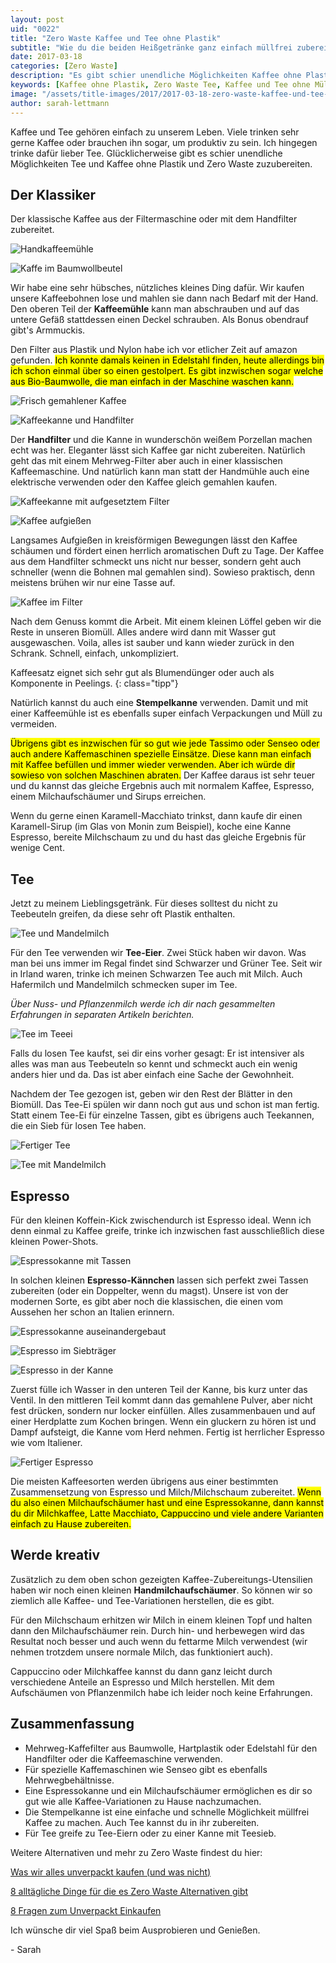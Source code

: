 ```yaml
---
layout: post
uid: "0022"
title: "Zero Waste Kaffee und Tee ohne Plastik"
subtitle: "Wie du die beiden Heißgetränke ganz einfach müllfrei zubereitest"
date: 2017-03-18
categories: [Zero Waste]
description: "Es gibt schier unendliche Möglichkeiten Kaffee ohne Plastik und müllfrei zuzubereiten. Dazu gibt es unendlich viele Zero Waste Alternativen."
keywords: [Kaffee ohne Plastik, Zero Waste Tee, Kaffee und Tee ohne Müll]
image: "/assets/title-images/2017/2017-03-18-zero-waste-kaffee-und-tee-ohne-muell.jpg"
author: sarah-lettmann
---
```

Kaffee und Tee gehören einfach zu unserem Leben. Viele trinken sehr gerne Kaffee oder brauchen ihn sogar, um produktiv zu sein. Ich hingegen trinke dafür lieber Tee. Glücklicherweise gibt es schier unendliche Möglichkeiten Tee und Kaffee ohne Plastik und Zero Waste zuzubereiten.

## Der Klassiker
Der klassische Kaffee aus der Filtermaschine oder mit dem Handfilter zubereitet.

![Handkaffeemühle](/assets/inpost-images/2017/2017-03-18-kaffeemuehle.jpg "© {{ site.title }}")

![Kaffe im Baumwollbeutel](/assets/inpost-images/2017/2017-03-18-kaffee-im-baumwoll-beutel.jpg "© {{ site.title }}")

Wir habe eine sehr hübsches, nützliches kleines Ding dafür. Wir kaufen unsere Kaffeebohnen lose und mahlen sie dann nach Bedarf mit der Hand. Den oberen Teil der **Kaffeemühle** kann man abschrauben und auf das untere Gefäß stattdessen einen Deckel schrauben. Als Bonus obendrauf gibt's Armmuckis.

Den Filter aus Plastik und Nylon habe ich vor etlicher Zeit auf amazon gefunden. <mark>Ich konnte damals keinen in Edelstahl finden, heute allerdings bin ich schon einmal über so einen gestolpert. Es gibt inzwischen sogar welche aus Bio-Baumwolle, die man einfach in der Maschine waschen kann.</mark>

![Frisch gemahlener Kaffee](/assets/inpost-images/2017/2017-03-18-frisch-gemahlener-kaffee.jpg "© {{ site.title }}")

![Kaffeekanne und Handfilter](/assets/inpost-images/2017/2017-03-18-kaffeekanne-und-handfilter.jpg "© {{ site.title }}")

Der **Handfilter** und die Kanne in wunderschön weißem Porzellan machen echt was her. Eleganter lässt sich Kaffee gar nicht zubereiten. Natürlich geht das mit einem Mehrweg-Filter aber auch in einer klassischen Kaffeemaschine. Und natürlich kann man statt der Handmühle auch eine elektrische verwenden oder den Kaffee gleich gemahlen kaufen.

![Kaffeekanne mit aufgesetztem Filter](/assets/inpost-images/2017/2017-03-18-kaffeekanne-mit-filter.jpg "© {{ site.title }}")

![Kaffee aufgießen](/assets/inpost-images/2017/2017-03-18-kaffee-aufgiessen.jpg "© {{ site.title }}")

Langsames Aufgießen in kreisförmigen Bewegungen lässt den Kaffee schäumen und fördert einen herrlich aromatischen Duft zu Tage. Der Kaffee aus dem Handfilter schmeckt uns nicht nur besser, sondern geht auch schneller (wenn die Bohnen mal gemahlen sind). Sowieso praktisch, denn meistens brühen wir nur eine Tasse auf.

![Kaffee im Filter](/assets/inpost-images/2017/2017-03-18-kaffee-im-filter.jpg "© {{ site.title }}")

Nach dem Genuss kommt die Arbeit. Mit einem kleinen Löffel geben wir die Reste in unseren Biomüll. Alles andere wird dann mit Wasser gut ausgewaschen. Voila, alles ist sauber und kann wieder zurück in den Schrank. Schnell, einfach, unkompliziert.

Kaffeesatz eignet sich sehr gut als Blumendünger oder auch als Komponente in Peelings.
{: class="tipp"}

Natürlich kannst du auch eine **Stempelkanne** verwenden. Damit und mit einer Kaffeemühle ist es ebenfalls super einfach Verpackungen und Müll zu vermeiden.

<mark>Übrigens gibt es inzwischen für so gut wie jede Tassimo oder Senseo oder auch andere Kaffemaschinen spezielle Einsätze. Diese kann man einfach mit Kaffee befüllen und immer wieder verwenden. Aber ich würde dir sowieso von solchen Maschinen abraten.</mark> Der Kaffee daraus ist sehr teuer und du kannst das gleiche Ergebnis auch mit normalem Kaffee, Espresso, einem Milchaufschäumer und Sirups erreichen.

Wenn du gerne einen Karamell-Macchiato trinkst, dann kaufe dir einen Karamell-Sirup (im Glas von Monin zum Beispiel), koche eine Kanne Espresso, bereite Milchschaum zu und du hast das gleiche Ergebnis für wenige Cent.

## Tee
Jetzt zu meinem Lieblingsgetränk. Für dieses solltest du nicht zu Teebeuteln greifen, da diese sehr oft Plastik enthalten.

![Tee und Mandelmilch](/assets/inpost-images/2017/2017-03-18-tee-und-mandelmilch.jpg "© {{ site.title }}")

Für den Tee verwenden wir **Tee-Eier**. Zwei Stück haben wir davon. Was man bei uns immer im Regal findet sind Schwarzer und Grüner Tee. Seit wir in Irland waren, trinke ich meinen Schwarzen Tee auch mit Milch. Auch Hafermilch und Mandelmilch schmecken super im Tee.

_Über Nuss- und Pflanzenmilch werde ich dir nach gesammelten Erfahrungen in separaten Artikeln berichten._

![Tee im Teeei](/assets/inpost-images/2017/2017-03-18-tee-im-teeei.jpg "© {{ site.title }}")

Falls du losen Tee kaufst, sei dir eins vorher gesagt: Er ist intensiver als alles was man aus Teebeuteln so kennt und schmeckt auch ein wenig anders hier und da. Das ist aber einfach eine Sache der Gewohnheit.

Nachdem der Tee gezogen ist, geben wir den Rest der Blätter in den Biomüll. Das Tee-Ei spülen wir dann noch gut aus und schon ist man fertig. Statt einem Tee-Ei für einzelne Tassen, gibt es übrigens auch Teekannen, die ein Sieb für losen Tee haben.

![Fertiger Tee](/assets/inpost-images/2017/2017-03-18-fertiger-tee.jpg "© {{ site.title }}")

![Tee mit Mandelmilch](/assets/inpost-images/2017/2017-03-18-tee-mit-mandelmilch.jpg "© {{ site.title }}")

## Espresso
Für den kleinen Koffein-Kick zwischendurch ist Espresso ideal. Wenn ich denn einmal zu Kaffee greife, trinke ich inzwischen fast ausschließlich diese kleinen Power-Shots.

![Espressokanne mit Tassen](/assets/inpost-images/2017/2017-03-18-espressokanne-mit-tasse.jpg "© {{ site.title }}")

In solchen kleinen **Espresso-Kännchen** lassen sich perfekt zwei Tassen zubereiten (oder ein Doppelter, wenn du magst). Unsere ist von der modernen Sorte, es gibt aber noch die klassischen, die einen vom Aussehen her schon an Italien erinnern.

![Espressokanne auseinandergebaut](/assets/inpost-images/2017/2017-03-18-espressokanne-auseinandergebaut.jpg "© {{ site.title }}")

![Espresso im Siebträger](/assets/inpost-images/2017/2017-03-18-espresso-im-siebtraeger.jpg "© {{ site.title }}")

![Espresso in der Kanne](/assets/inpost-images/2017/2017-03-18-espresso-in-der-kanne.jpg "© {{ site.title }}")

Zuerst fülle ich Wasser in den unteren Teil der Kanne, bis kurz unter das Ventil. In den mittleren Teil kommt dann das gemahlene Pulver, aber nicht fest drücken, sondern nur locker einfüllen. Alles zusammenbauen und auf einer Herdplatte zum Kochen bringen. Wenn ein gluckern zu hören ist und Dampf aufsteigt, die Kanne vom Herd nehmen. Fertig ist herrlicher Espresso wie vom Italiener.

![Fertiger Espresso](/assets/inpost-images/2017/2017-03-18-fertiger-espresso.jpg "© {{ site.title }}")

Die meisten Kaffeesorten werden übrigens aus einer bestimmten Zusammensetzung von Espresso und Milch/Milchschaum zubereitet. <mark>Wenn du also einen Milchaufschäumer hast und eine Espressokanne, dann kannst du dir Milchkaffee, Latte Macchiato, Cappuccino und viele andere Varianten einfach zu Hause zubereiten.</mark>

## Werde kreativ
Zusätzlich zu dem oben schon gezeigten Kaffee-Zubereitungs-Utensilien haben wir noch einen kleinen **Handmilchaufschäumer**. So können wir so ziemlich alle Kaffee- und Tee-Variationen herstellen, die es gibt.

Für den Milchschaum erhitzen wir Milch in einem kleinen Topf und halten dann den Milchaufschäumer rein. Durch hin- und herbewegen wird das Resultat noch besser und auch wenn du fettarme Milch verwendest (wir nehmen trotzdem unsere normale Milch, das funktioniert auch).

Cappuccino oder Milchkaffee kannst du dann ganz leicht durch verschiedene Anteile an Espresso und Milch herstellen. Mit dem Aufschäumen von Pflanzenmilch habe ich leider noch keine Erfahrungen.

## Zusammenfassung
- Mehrweg-Kaffefilter aus Baumwolle, Hartplastik oder Edelstahl für den Handfilter oder die Kaffeemaschine verwenden.
- Für spezielle Kaffemaschinen wie Senseo gibt es ebenfalls Mehrwegbehältnisse.
- Eine Espressokanne und ein Milchaufschäumer ermöglichen es dir so gut wie alle Kaffee-Variationen zu Hause nachzumachen.
- Die Stempelkanne ist eine einfache und schnelle Möglichkeit müllfrei Kaffee zu machen. Auch Tee kannst du in ihr zubereiten.
- Für Tee greife zu Tee-Eiern oder zu einer Kanne mit Teesieb.

Weitere Alternativen und mehr zu Zero Waste findest du hier:

[Was wir alles unverpackt kaufen (und was nicht)](/blog/was-wir-alles-unverpackt-kaufen-und-was-nicht/)

[8 alltägliche Dinge für die es Zero Waste Alternativen gibt](/blog/8-alltaegliche-dinge-fuer-die-es-zero-waste-alternativen-gibt/)

[8 Fragen zum Unverpackt Einkaufen](/blog/8-fragen-zum-unverpackt-einkaufen/)

Ich wünsche dir viel Spaß beim Ausprobieren und Genießen.

\- Sarah
